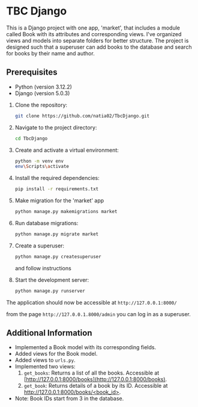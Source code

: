 # TBC Django

This is a Django project with one app, 'market', that includes a module called Book with its attributes and 
corresponding views. I've organized views and models into separate folders for better structure. The project is 
designed such that a superuser can add books to the database and search for books by their name and author.


## Prerequisites

- Python (version 3.12.2)
- Django (version 5.0.3)

1. Clone the repository: 
    ```bash
    git clone https://github.com/natia02/TbcDjango.git
    ```
2. Navigate to the project directory: 
    ```bash
    cd TbcDjango
    ```

3. Create and activate a virtual environment: 
    ```bash
    python -m venv env
    env\Scripts\activate
    ```

4. Install the required dependencies: 
    ```bash
    pip install -r requirements.txt
    ```
   
5. Make migration for the 'market' app
   ```bash
   python manage.py makemigrations market
   ```

6. Run database migrations: 
    ```bash
    python manage.py migrate market
    ```

7. Create a superuser: 
    ```bash
    python manage.py createsuperuser
    ```
   and follow instructions

8. Start the development server: 
    ```bash
    python manage.py runserver
    ``` 
The application should now be accessible at `http://127.0.0.1:8000/`

from the page `http://127.0.0.1.8000/admin` you can log in as a superuser.

## Additional Information

- Implemented a Book model with its corresponding fields.
- Added views for the Book model.
- Added views to `urls.py`.
- Implemented two views:
  1. `get_books`: Returns a list of all the books. Accessible at [http://127.0.0.1:8000/books](http://127.0.0.1:8000/books).
  2. `get_book`: Returns details of a book by its ID. Accessible at [http://127.0.0.1:8000/books/<book_id>](http://127.0.0.1:8000/books/<book_id>).
- Note: Book IDs start from 3 in the database.


